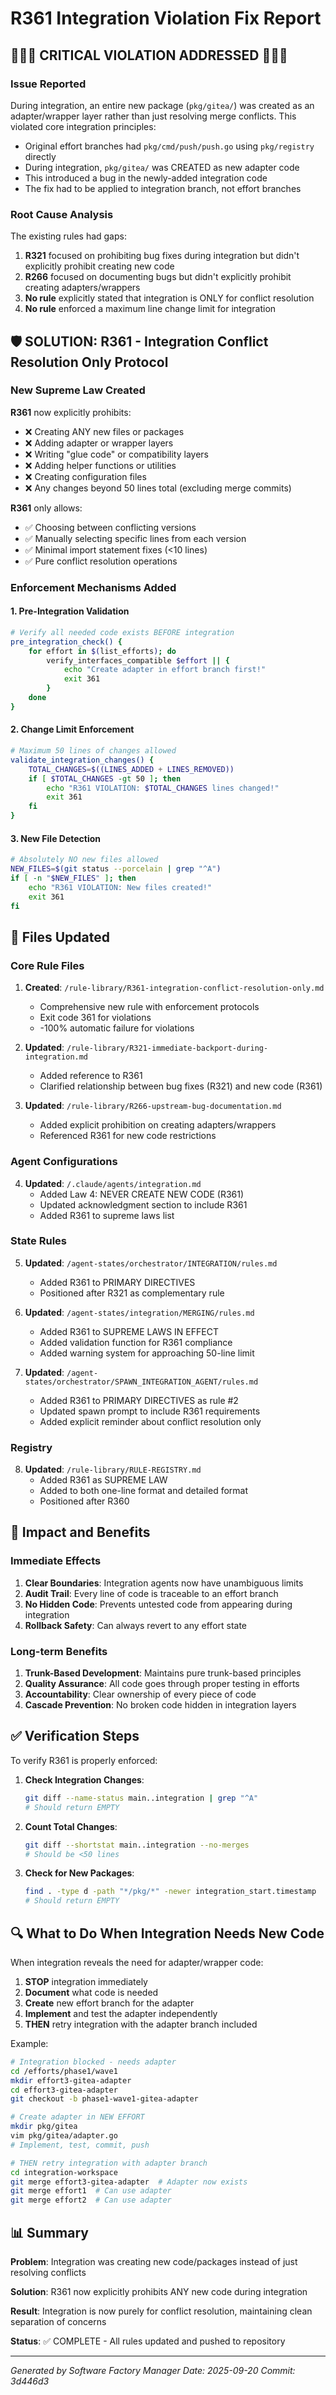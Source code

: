 # R361 Integration Violation Fix Report

## 🔴🔴🔴 CRITICAL VIOLATION ADDRESSED 🔴🔴🔴

### Issue Reported
During integration, an entire new package (`pkg/gitea/`) was created as an adapter/wrapper layer rather than just resolving merge conflicts. This violated core integration principles:
- Original effort branches had `pkg/cmd/push/push.go` using `pkg/registry` directly
- During integration, `pkg/gitea/` was CREATED as new adapter code
- This introduced a bug in the newly-added integration code
- The fix had to be applied to integration branch, not effort branches

### Root Cause Analysis
The existing rules had gaps:
1. **R321** focused on prohibiting bug fixes during integration but didn't explicitly prohibit creating new code
2. **R266** focused on documenting bugs but didn't explicitly prohibit creating adapters/wrappers
3. **No rule** explicitly stated that integration is ONLY for conflict resolution
4. **No rule** enforced a maximum line change limit for integration

## 🛡️ SOLUTION: R361 - Integration Conflict Resolution Only Protocol

### New Supreme Law Created
**R361** now explicitly prohibits:
- ❌ Creating ANY new files or packages
- ❌ Adding adapter or wrapper layers
- ❌ Writing "glue code" or compatibility layers
- ❌ Adding helper functions or utilities
- ❌ Creating configuration files
- ❌ Any changes beyond 50 lines total (excluding merge commits)

**R361** only allows:
- ✅ Choosing between conflicting versions
- ✅ Manually selecting specific lines from each version
- ✅ Minimal import statement fixes (<10 lines)
- ✅ Pure conflict resolution operations

### Enforcement Mechanisms Added

#### 1. Pre-Integration Validation
```bash
# Verify all needed code exists BEFORE integration
pre_integration_check() {
    for effort in $(list_efforts); do
        verify_interfaces_compatible $effort || {
            echo "Create adapter in effort branch first!"
            exit 361
        }
    done
}
```

#### 2. Change Limit Enforcement
```bash
# Maximum 50 lines of changes allowed
validate_integration_changes() {
    TOTAL_CHANGES=$((LINES_ADDED + LINES_REMOVED))
    if [ $TOTAL_CHANGES -gt 50 ]; then
        echo "R361 VIOLATION: $TOTAL_CHANGES lines changed!"
        exit 361
    fi
}
```

#### 3. New File Detection
```bash
# Absolutely NO new files allowed
NEW_FILES=$(git status --porcelain | grep "^A")
if [ -n "$NEW_FILES" ]; then
    echo "R361 VIOLATION: New files created!"
    exit 361
fi
```

## 📝 Files Updated

### Core Rule Files
1. **Created**: `/rule-library/R361-integration-conflict-resolution-only.md`
   - Comprehensive new rule with enforcement protocols
   - Exit code 361 for violations
   - -100% automatic failure for violations

2. **Updated**: `/rule-library/R321-immediate-backport-during-integration.md`
   - Added reference to R361
   - Clarified relationship between bug fixes (R321) and new code (R361)

3. **Updated**: `/rule-library/R266-upstream-bug-documentation.md`
   - Added explicit prohibition on creating adapters/wrappers
   - Referenced R361 for new code restrictions

### Agent Configurations
4. **Updated**: `/.claude/agents/integration.md`
   - Added Law 4: NEVER CREATE NEW CODE (R361)
   - Updated acknowledgment section to include R361
   - Added R361 to supreme laws list

### State Rules
5. **Updated**: `/agent-states/orchestrator/INTEGRATION/rules.md`
   - Added R361 to PRIMARY DIRECTIVES
   - Positioned after R321 as complementary rule

6. **Updated**: `/agent-states/integration/MERGING/rules.md`
   - Added R361 to SUPREME LAWS IN EFFECT
   - Added validation function for R361 compliance
   - Added warning system for approaching 50-line limit

7. **Updated**: `/agent-states/orchestrator/SPAWN_INTEGRATION_AGENT/rules.md`
   - Added R361 to PRIMARY DIRECTIVES as rule #2
   - Updated spawn prompt to include R361 requirements
   - Added explicit reminder about conflict resolution only

### Registry
8. **Updated**: `/rule-library/RULE-REGISTRY.md`
   - Added R361 as SUPREME LAW
   - Added to both one-line format and detailed format
   - Positioned after R360

## 🎯 Impact and Benefits

### Immediate Effects
1. **Clear Boundaries**: Integration agents now have unambiguous limits
2. **Audit Trail**: Every line of code is traceable to an effort branch
3. **No Hidden Code**: Prevents untested code from appearing during integration
4. **Rollback Safety**: Can always revert to any effort state

### Long-term Benefits
1. **Trunk-Based Development**: Maintains pure trunk-based principles
2. **Quality Assurance**: All code goes through proper testing in efforts
3. **Accountability**: Clear ownership of every piece of code
4. **Cascade Prevention**: No broken code hidden in integration layers

## ✅ Verification Steps

To verify R361 is properly enforced:

1. **Check Integration Changes**:
   ```bash
   git diff --name-status main..integration | grep "^A"
   # Should return EMPTY
   ```

2. **Count Total Changes**:
   ```bash
   git diff --shortstat main..integration --no-merges
   # Should be <50 lines
   ```

3. **Check for New Packages**:
   ```bash
   find . -type d -path "*/pkg/*" -newer integration_start.timestamp
   # Should return EMPTY
   ```

## 🔍 What to Do When Integration Needs New Code

When integration reveals the need for adapter/wrapper code:

1. **STOP** integration immediately
2. **Document** what code is needed
3. **Create** new effort branch for the adapter
4. **Implement** and test the adapter independently
5. **THEN** retry integration with the adapter branch included

Example:
```bash
# Integration blocked - needs adapter
cd /efforts/phase1/wave1
mkdir effort3-gitea-adapter
cd effort3-gitea-adapter
git checkout -b phase1-wave1-gitea-adapter

# Create adapter in NEW EFFORT
mkdir pkg/gitea
vim pkg/gitea/adapter.go
# Implement, test, commit, push

# THEN retry integration with adapter branch
cd integration-workspace
git merge effort3-gitea-adapter  # Adapter now exists
git merge effort1  # Can use adapter
git merge effort2  # Can use adapter
```

## 📊 Summary

**Problem**: Integration was creating new code/packages instead of just resolving conflicts

**Solution**: R361 now explicitly prohibits ANY new code during integration

**Result**: Integration is now purely for conflict resolution, maintaining clean separation of concerns

**Status**: ✅ COMPLETE - All rules updated and pushed to repository

---

*Generated by Software Factory Manager*
*Date: 2025-09-20*
*Commit: 3d446d3*